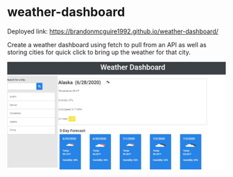 # weather-dashboard

Deployed link:  https://brandonmcguire1992.github.io/weather-dashboard/

Create a weather dashboard using fetch to pull from an API as well as storing cities for quick click to bring up the weather for that city.

<p align=center>
    <img src='assets\images\webpage.jpg'>
</p>
